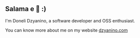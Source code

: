 ## Salama e 🤝 :)

I'm Doneli Dzyanino, a software developer and OSS enthusiast.

You can know more about me on my website [dzyanino.com](https://dzyanino.com)
